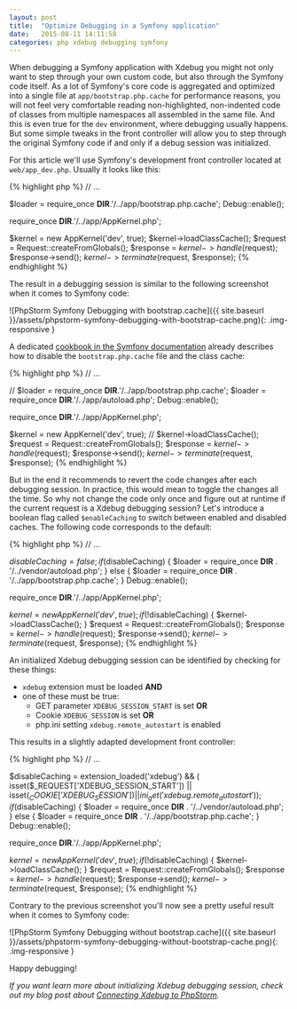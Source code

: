 ```yaml
---
layout: post
title:  "Optimize Debugging in a Symfony application"
date:   2015-08-11 14:11:58
categories: php xdebug debugging symfony
---
```


When debugging a Symfony application with Xdebug you might not only want to step through
your own custom code, but also through the Symfony code itself. As a lot of Symfony's core
code is aggregated and optimized into a single file at `app/bootstrap.php.cache` for performance
reasons, you will not feel very comfortable reading non-highlighted, non-indented code of
classes from multiple namespaces all assembled in the same file. And this is even true
for the `dev` environment, where debugging usually happens. But some simple tweaks in the
front controller will allow you to step through the original Symfony code if and only if
a debug session was initialized.

<!-- more -->

For this article we'll use Symfony's development front controller located at `web/app_dev.php`.
Usually it looks like this:

{% highlight php %}
// ...

$loader = require_once __DIR__.'/../app/bootstrap.php.cache';
Debug::enable();

require_once __DIR__.'/../app/AppKernel.php';

$kernel = new AppKernel('dev', true);
$kernel->loadClassCache();
$request = Request::createFromGlobals();
$response = $kernel->handle($request);
$response->send();
$kernel->terminate($request, $response);
{% endhighlight %}

The result in a debugging session is similar to the following screenshot when it comes to
Symfony code:

![PhpStorm Symfony Debugging with bootstrap.cache]({{ site.baseurl }}/assets/phpstorm-symfony-debugging-with-bootstrap-cache.png){: .img-responsive }

A dedicated [cookbook in the Symfony documentation](http://symfony.com/doc/current/cookbook/debugging.html)
already describes how to disable the `bootstrap.php.cache` file and the class cache:

{% highlight php %}
// ...

// $loader = require_once __DIR__.'/../app/bootstrap.php.cache';
$loader = require_once __DIR__.'/../app/autoload.php';
Debug::enable();

require_once __DIR__.'/../app/AppKernel.php';

$kernel = new AppKernel('dev', true);
// $kernel->loadClassCache();
$request = Request::createFromGlobals();
$response = $kernel->handle($request);
$response->send();
$kernel->terminate($request, $response);
{% endhighlight %}

But in the end it recommends to revert the code changes after each debugging session. In practice,
this would mean to toggle the changes all the time. So why not change the code only once and figure
out at runtime if the current request is a Xdebug debugging session? Let's introduce a boolean flag
called `$enableCaching` to switch between enabled and disabled caches. The following code corresponds
to the default:

{% highlight php %}
// ...

$disableCaching = false;
if ($disableCaching) {
    $loader = require_once __DIR__ . '/../vendor/autoload.php';
} else {
    $loader = require_once __DIR__ . '/../app/bootstrap.php.cache';
}
Debug::enable();

require_once __DIR__.'/../app/AppKernel.php';

$kernel = new AppKernel('dev', true);
if (!$disableCaching) {
    $kernel->loadClassCache();
}
$request = Request::createFromGlobals();
$response = $kernel->handle($request);
$response->send();
$kernel->terminate($request, $response);
{% endhighlight %}

An initialized Xdebug debugging session can be identified by checking for these things:

* `xdebug` extension must be loaded **AND**
*  one of these must be true:
   * GET parameter `XDEBUG_SESSION_START` is set **OR**
   * Cookie `XDEBUG_SESSION` is set **OR**
   * php.ini setting `xdebug.remote_autostart` is enabled

This results in a slightly adapted development front controller:

{% highlight php %}
// ...

$disableCaching = extension_loaded('xdebug') && (
        isset($_REQUEST['XDEBUG_SESSION_START']) ||
        isset($_COOKIE['XDEBUG_SESSION']) ||
        ini_get('xdebug.remote_autostart')
    );
if ($disableCaching) {
    $loader = require_once __DIR__ . '/../vendor/autoload.php';
} else {
    $loader = require_once __DIR__ . '/../app/bootstrap.php.cache';
}
Debug::enable();

require_once __DIR__.'/../app/AppKernel.php';

$kernel = new AppKernel('dev', true);
if (!$disableCaching) {
    $kernel->loadClassCache();
}
$request = Request::createFromGlobals();
$response = $kernel->handle($request);
$response->send();
$kernel->terminate($request, $response);
{% endhighlight %}

Contrary to the previous screenshot you'll now see a pretty useful result when it comes to
Symfony code:

![PhpStorm Symfony Debugging without bootstrap.cache]({{ site.baseurl }}/assets/phpstorm-symfony-debugging-without-bootstrap-cache.png){: .img-responsive }

Happy debugging!

*If you want learn more about initializing Xdebug debugging session, check out my blog post
about [Connecting Xdebug to PhpStorm](http://www.sessiondigital.de/blog/connecting-xdebug-to-phpstorm).*
